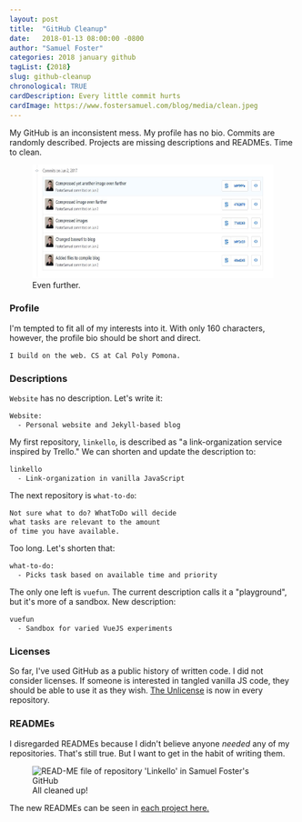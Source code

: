 ```yaml
---
layout: post
title:  "GitHub Cleanup"
date:   2018-01-13 08:00:00 -0800
author: "Samuel Foster"
categories: 2018 january github
tagList: {2018}
slug: github-cleanup
chronological: TRUE
cardDescription: Every little commit hurts
cardImage: https://www.fostersamuel.com/blog/media/clean.jpeg
--- 
```

My GitHub is an inconsistent mess. My profile has no bio. Commits are randomly described. Projects are missing descriptions and READMEs. Time to clean.

<figure class="post-figure">
  <img class="post-figureImage" alt="A selection of commits to project 'website' on FosterSamuel Github account" width="auto" height="200px" src="../media/github_commits.jpg">
  <figcaption class="post-figureCaption">Even further.</figcaption>
</figure>

### Profile 

I'm tempted to fit all of my interests into it. With only 160 characters, however, the profile bio should be short and direct. 

```
I build on the web. CS at Cal Poly Pomona.
```

### Descriptions

```Website``` has no description. Let's write it:

```
Website:
  - Personal website and Jekyll-based blog
```

My first repository, ```linkello```, is described as "a link-organization service inspired by Trello." We can shorten and update the description to:

```
linkello
  - Link-organization in vanilla JavaScript
```

The next repository is ```what-to-do```:

```
Not sure what to do? WhatToDo will decide 
what tasks are relevant to the amount 
of time you have available.
```

Too long. Let's shorten that:

```
what-to-do:
  - Picks task based on available time and priority
```

The only one left is ```vuefun```. The current description calls it a "playground", but it's more of a sandbox. New description:

```
vuefun
  - Sandbox for varied VueJS experiments
```

### Licenses

So far, I've used GitHub as a public history of written code. I did not consider licenses. If someone is interested in tangled vanilla JS code, they should be able to use it as they wish. <a target="_blank" class="post-writtenLink" href="https://choosealicense.com/licenses/unlicense/">The Unlicense</a> is now in every repository.

### READMEs

I disregarded READMEs because I didn't believe anyone *needed* any of my repositories. That's still true. But I want to get in the habit of writing them.

<figure class="post-figure">
	<img class="post-figureImage" alt="READ-ME file of repository 'Linkello' in Samuel Foster's GitHub" width="auto" height="200px" src="../media/linkellos_readme.jpg">
	<figcaption class="post-figureCaption">All cleaned up!</figcaption>
</figure>


The new READMEs can be seen in <a target="_blank" class="post-writtenLink" href="https://www.github.com/fostersamuel">each project here.</a>